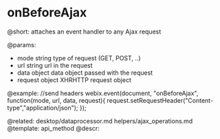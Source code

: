 onBeforeAjax
======================

@short: attaches an event handler to any Ajax request

@params:
- mode		string		type of request (GET, POST, ..)
- url		string		url in the request
- data	    object 	    data object passed with the request
- request	object		XHRHTTP request object


@example:
//send headers
webix.event(document, "onBeforeAjax", function(mode, url, data, request){
     request.setRequestHeader("Content-type","application/json");
});


@related:
	desktop/dataprocessor.md
	helpers/ajax_operations.md
@template:	api_method
@descr: